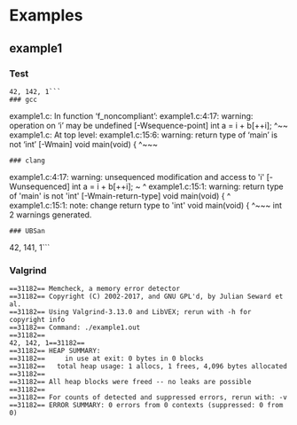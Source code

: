 # Examples
## example1
### Test
```
42, 142, 1```
### gcc
```
example1.c: In function ‘f_noncompliant’:
example1.c:4:17: warning: operation on ‘i’ may be undefined [-Wsequence-point]
   int a = i + b[++i];
                 ^~~
example1.c: At top level:
example1.c:15:6: warning: return type of ‘main’ is not ‘int’ [-Wmain]
 void main(void) {
      ^~~~
```
### clang
```
example1.c:4:17: warning: unsequenced modification and access to 'i' [-Wunsequenced]
  int a = i + b[++i];
          ~     ^
example1.c:15:1: warning: return type of 'main' is not 'int' [-Wmain-return-type]
void main(void) {
^
example1.c:15:1: note: change return type to 'int'
void main(void) {
^~~~
int
2 warnings generated.
```
### UBSan
```
42, 141, 1```
### Valgrind
```
==31182== Memcheck, a memory error detector
==31182== Copyright (C) 2002-2017, and GNU GPL'd, by Julian Seward et al.
==31182== Using Valgrind-3.13.0 and LibVEX; rerun with -h for copyright info
==31182== Command: ./example1.out
==31182== 
42, 142, 1==31182== 
==31182== HEAP SUMMARY:
==31182==     in use at exit: 0 bytes in 0 blocks
==31182==   total heap usage: 1 allocs, 1 frees, 4,096 bytes allocated
==31182== 
==31182== All heap blocks were freed -- no leaks are possible
==31182== 
==31182== For counts of detected and suppressed errors, rerun with: -v
==31182== ERROR SUMMARY: 0 errors from 0 contexts (suppressed: 0 from 0)
```

